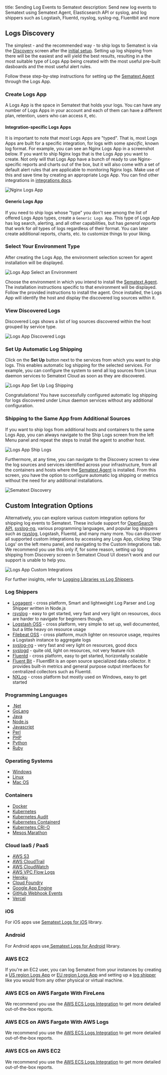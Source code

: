title: Sending Log Events to Sematext
description: Send new log events to Sematext using Sematext Agent, Elasticsearch API or syslog, and log shippers such as  Logstash, Fluentd, rsyslog, syslog-ng, Fluentbit and more

## Logs Discovery

The simplest - and the recommended way - to ship logs to Sematext is via the [Discovery](/docs/logs/discovery/intro) screen after the [initial setup](/docs/logs/discovery/setup). Setting up log shipping from there will be the easiest and will yield the best results, resulting in a the most suitable type of Logs App being created with the most useful pre-built dasboards and the most useful alert rules.


Follow these step-by-step instructions for setting up the [Sematext Agent](/docs/agents/sematext-agent/) through the Logs App.

### Create Logs App

A Logs App is the space in Sematext that holds your logs.  You can have any number of Logs Apps in your account and each of them can have a different plan, retention, users who can access it, etc. 

#### Integration-specific Logs Apps

It is important to note that _most_ Logs Apps are "typed".  That is, most Logs Apps are built for a specific integration, for logs with some _specific_, known log format. For example, you can see an Nginx Logs App in a screenshot below. If you want to ship Nginx logs that is the Logs App you want to create.  Not only will that Logs App have a bunch of ready to use Nginx-specific reports and charts out of the box, but it will also come with a set of default alert rules that are applicable to monitoring Nginx logs.  Make use of this and save time by creating an appropriate Logs App.  You can find other integrations in [integrations docs](/docs/integration/).

![Nginx Logs App](/docs/images/logs/nginx-logpack.png)

#### Generic Logs App

If you need to ship logs whose "type" you don't see among the list of offered Logs Apps types, create a `Generic Logs App`.  This type of Logs App has log search, alerting, and all other capabilities, but has _general reports_ that work for _all_ types of logs regardless of their format.  You can later create additional reports, charts, etc. to customize things to your liking.

### Select Your Environment Type

After creating the Logs App, the environment selection screen for agent installation will be displayed.

![Logs App Select an Environment](/docs/images/logs/select-environment.png)

Choose the environment in which you intend to install the [Sematext Agent](/docs/agents/sematext-agent/). The installation instructions specific to that environment will be displayed.
Follow the provided instructions to install the agent. Once installed, the Logs App will identify the host and display the discovered log sources within it.

### View Discovered Logs

Discovered Logs shows a list of log sources discovered within the host grouped by service type.

![Logs App Discovered Logs](/docs/images/logs/discovered-logs.png)

### Set Up Automatic Log Shipping

Click on the **Set Up** button next to the services from which you want to ship logs. This enables automatic log shipping for the selected services. For example, you can configure the system to send all log sources from Linux daemon services to Sematext Cloud as soon as they are discovered.

![Logs App Set Up Log Shipping](/docs/images/logs/set-up-log-shipping.png)

Congratulations! You have successfully configured automatic log shipping for logs discovered under Linux daemon services without any additional configuration.

### Shipping to the Same App from Additional Sources

If you want to ship logs from additional hosts and containers to the same Logs App, you can always navigate to the Ship Logs screen from the left Menu panel and repeat the steps to install the agent to another host.

![Logs App Ship Logs](/docs/images/logs/ship-logs.png)

Furthermore, at any time, you can navigate to the Discovery screen to view the log sources and services identified across your infrastructure, from all the containers and hosts where the [Sematext Agent](/docs/agents/sematext-agent/) is installed. From this screen, you have the option to configure automatic log shipping or metrics without the need for any additional installations.

![Sematext Discovery](/docs/images/logs/sematext-discovery.png)

## Custom Integration Options

Alternatively, you can explore various custom integration options for shipping log events to Sematext. These include support for [OpenSearch API](/docs/logs/index-events-via-opensearch-api), [syslog-ng](/docs/logs/syslog-ng), various programming languages, and popular log shippers such as [rsyslog](/docs/logs/rsyslog), Logstash, Fluentd, and many many more. You can discover all supported custom integrations by accessing any Logs App, clicking 'Ship Logs' on the left menu panel, and navigating to the Custom Integrations tab.  We recommend you use this only if, for some reason, setting up log shipping from Discovery screen in Sematext Cloud UI doesn't work and our support is unable to help you.

![Logs App Custom Integrations](/docs/images/logs/custom-integrations.png)

For further insights, refer to [Logging Libraries vs Log Shippers](https://sematext.com/blog/logging-libraries-vs-log-shippers/).

### Log Shippers 

<ul>
 	<li><a  href="https://apps.sematext.com/ui/howto/Logsene/overview?activeSection=logagent-log-shippers">Logagent</a> - cross platform, Smart and lightweight Log Parser and Log Shipper written in Node.js</li>
 	<li><a href="https://apps.sematext.com/ui/howto/Logsene/overview?activeSection=rsyslog">rsyslog</a> - easy to get started, very fast and very light on resources, docs are harder to navigate for beginners though.</li>
 	<li><a href="https://apps.sematext.com/ui/howto/Logsene/overview?activeSection=logstash">Logstash OSS</a> - cross platform, very simple to set up, well documented, but a little heavy on resource usage</li>
 	<li><a  href="https://apps.sematext.com/ui/howto/Logsene/overview?activeSection=filebeat">Filebeat OSS</a> - cross platform, much lighter on resource usage, requires a Logstash instance to aggregate logs</li>
 	<li><a href="https://apps.sematext.com/ui/howto/Logsene/overview?activeSection=syslog">syslog-ng</a> - very fast and very light on resources, good docs</li>
 	<li><a href="https://apps.sematext.com/ui/howto/Logsene/overview?activeSection=syslogd">syslogd</a> - quite old, light on resources, not very feature rich</li>
 	<li><a href="https://apps.sematext.com/ui/howto/Logsene/overview?activeSection=fluentd">Fluentd</a> - cross platform, easy to get started, horizontally scalable</li>
 	<li><a href="https://apps.sematext.com/ui/howto/Logsene/overview?activeSection=fluentbit">Fluent Bit</a> - FluentBit is an open source specialized data collector. It provides built-in metrics and general purpose output interfaces for centralized collectors such as Fluentd.</li>
 	<li><a href="https://apps.sematext.com/ui/howto/Logsene/overview?activeSection=nxlog">NXLog</a> - cross platform but mostly used on Windows, easy to get started</li>
</ul>

### Programming Languages

<ul>
 	<li><a href="https://apps.sematext.com/ui/howto/Logsene/overview?activeSection=dotnet">.Net</a></li>
 	<li><a href="https://apps.sematext.com/ui/howto/Logsene/overview?activeSection=golang">GoLang</a></li>
 	<li><a href="https://apps.sematext.com/ui/howto/Logsene/overview?activeSection=java">Java</a></li>
 	<li><a href="https://apps.sematext.com/ui/howto/Logsene/overview?activeSection=nodejs">Node.js</a></li>
 	<li><a href="https://apps.sematext.com/ui/howto/Logsene/overview?activeSection=javascript">Javascript</a></li>
 	<li><a href="https://apps.sematext.com/ui/howto/Logsene/overview?activeSection=perl">Perl</a></li>
 	<li><a href="https://apps.sematext.com/ui/howto/Logsene/overview?activeSection=php">PHP</a></li>
 	<li><a href="https://apps.sematext.com/ui/howto/Logsene/overview?activeSection=python">Python</a></li>
 	<li><a href="https://apps.sematext.com/ui/howto/Logsene/overview?activeSection=ruby">Ruby</a></li>
</ul>

### Operating Systems 

<ul>
 	<li><a href="https://apps.sematext.com/ui/howto/Logsene/overview?activeSection=windows">Windows</a></li>
 	<li><a href="https://apps.sematext.com/ui/howto/Logsene/overview?activeSection=linux">Linux</a></li>
 	<li><a href="https://apps.sematext.com/ui/howto/Logsene/overview?activeSection=osx">Mac OS</a></li>
</ul>

### Containers 

<ul>
 	<li><a href="https://apps.sematext.com/ui/howto/Logsene/overview?activeSection=docker">Docker</a></li>
 	<li><a href="https://apps.sematext.com/ui/howto/Logsene/overview?activeSection=kubernetes">Kubernetes</a></li>
 	<li><a href="https://sematext.com/docs/integration/kubernetes-audit-integration/">Kubernetes Audit</a></li>
 	<li><a href="https://apps.sematext.com/ui/howto/Logsene/overview?activeSection=kubernetes-containerd">Kubernetes Containerd</a></li>
 	<li><a href="https://apps.sematext.com/ui/howto/Logsene/overview?activeSection=kubernetes-crio">Kubernetes CRI-O</a></li>
 	<li><a href="https://apps.sematext.com/ui/howto/Logsene/overview?activeSection=mesosmarathon">Mesos Marathon</a></li>
</ul>

### Cloud IaaS / PaaS

<ul>
 	<li><a href="https://apps.sematext.com/ui/howto/Logsene/overview?activeSection=awss3">AWS S3</a></li>
 	<li><a href="https://apps.sematext.com/ui/howto/Logsene/overview?activeSection=awscloudtrail">AWS CloudTrail</a></li>
 	<li><a href="https://apps.sematext.com/ui/howto/Logsene/overview?activeSection=awscloudwatch">AWS CloudWatch</a></li>
 	<li><a href="https://apps.sematext.com/ui/howto/Logsene/overview?activeSection=awsvpsflow">AWS VPC Flow Logs</a></li>
 	<li><a href="https://apps.sematext.com/ui/howto/Logsene/overview?activeSection=heroku">Heroku</a></li>
 	<li><a href="https://apps.sematext.com/ui/howto/Logsene/overview?activeSection=cloudfoundry">Cloud Foundry</a></li>
 	<li><a href="https://apps.sematext.com/ui/howto/Logsene/overview?activeSection=gae">Google App Engine</a></li>
 	<li><a href="https://sematext.com/docs/integration/github-webhook-events-integration/">GitHub Webhook Events</a></li>
 	<li><a href="https://sematext.com/docs/integration/vercel-logs-integration/">Vercel</a></li>
</ul>

### iOS 

<div>For iOS apps use <a href="https://github.com/sematext/sematext-logsene-ios" target="_blank" rel="noopener">Sematext Logs for iOS</a> library.</div>

### Android 

<div>For Android apps use<a href="https://github.com/sematext/sematext-logsene-android" target="_blank" rel="noopener"> Sematext Logs for Android</a> library.</div>

### AWS EC2 

If you're an EC2 user, you can log Sematext from your instances by creating a [US region Logs App](https://apps.sematext.com/ui/logs#) or [EU region Logs App](https://apps.eu.sematext.com/ui/logs#) and setting up a <a class="" href="https://sematext.com/docs/logs/sending-log-events/#log-shippers">log
shipper</a> like you would from any other physical or virtual machine.

### AWS ECS on AWS Fargate With FireLens 

We recommend you use the [AWS ECS Logs Integration](/docs/integration/aws-ecs-logs/) to get more detailed out-of-the-box reports.

### AWS ECS on AWS Fargate With AWS Logs

We recommend you use the [AWS ECS Logs Integration](/docs/integration/aws-ecs-logs/) to get more detailed out-of-the-box reports.

### AWS ECS on AWS EC2

We recommend you use the [AWS ECS Logs Integration](/docs/integration/aws-ecs-logs/) to get more detailed out-of-the-box reports.

